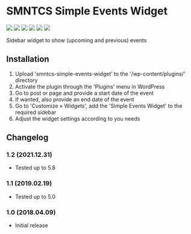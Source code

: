 # SMNTCS Simple Events Widget

[![](https://img.shields.io/github/license/nielslange/smntcs-simple-events-widget.svg)](https://www.gnu.org/licenses/old-licenses/gpl-2.0.en.html)
[![](https://plugintests.com/plugins/smntcs-simple-events-widget/wp-badge.svg)](https://plugintests.com/plugins/smntcs-simple-events-widget/latest)
[![](https://plugintests.com/plugins/smntcs-simple-events-widget/php-badge.svg)](https://plugintests.com/plugins/smntcs-simple-events-widget/latest)
[![](https://img.shields.io/wordpress/plugin/dt/smntcs-simple-events-widget.svg)](https://wordpress.org/plugins/smntcs-simple-events-widget/)
[![](https://img.shields.io/wordpress/plugin/v/smntcs-simple-events-widget.svg)](https://wordpress.org/plugins/smntcs-simple-events-widget/)
[![](https://img.shields.io/github/tag/nielslange/smntcs-simple-events-widget.svg)](https://wordpress.org/plugins/smntcs-simple-events-widget/)

Sidebar widget to show (upcoming and previous) events

## Installation

1. Upload 'smntcs-simple-events-widget’ to the '/wp-content/plugins/' directory
2. Activate the plugin through the 'Plugins' menu in WordPress
3. Go to post or page and provide a start date of the event
4. If wanted, also provide an end date of the event
5. Go to 'Customize » Widgets', add the 'Simple Events Widget' to the required sidebar
6. Adjust the widget settings according to you needs

## Changelog

### 1.2 (2021.12.31)

-   Tested up to 5.8

### 1.1 (2019.02.19)

-   Tested up to 5.0

### 1.0 (2018.04.09)

-   Initial release

